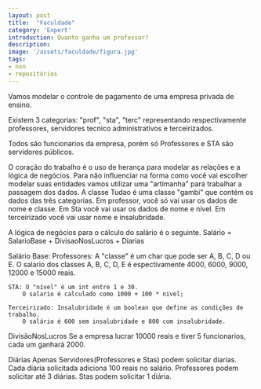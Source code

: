 ```yaml
---
layout: post
title:  "Faculdade"
category: 'Expert'
introduction: Quanto ganha um professor?
description: 
image: '/assets/faculdade/figura.jpg'
tags:
- nxn
- repositórios
---
```

 Vamos modelar o controle de pagamento de uma empresa privada de ensino.

 Existem 3 categorias: "prof", "sta", "terc" representando
 respectivamente professores, servidores tecnico administrativos e
 terceirizados.

 Todos são funcionarios da empresa, porém só Professores e STA são
 servidores públicos.

 O coração do trabalho é o uso de herança para modelar as relações e
 a lógica de negócios. Para não influenciar na forma como você vai
 escolher modelar suas entidades vamos utilizar uma "artimanha" para
 trabalhar a passagem dos dados. A classe Tudao é uma classe "gambi"
 que contém os dados das três categorias. Em professor, você só
 vai usar os dados de nome e classe. Em Sta você vai usar os dados
 de nome e nível. Em terceirizado você vai usar nome e insalubridade.

 A lógica de negócios para o cálculo do salário é o seguinte.
 Salário = SalarioBase + DivisaoNosLucros + Diarias

 Salário Base:
 	Professores: A "classe" é um char que pode ser A, B, C, D ou E.
 		O salario dos classes A, B, C, D, E é espectivamente 4000, 6000,
 		9000, 12000 e 15000 reais.

 	STA: O "nível" é um int entre 1 e 30.
		O salario é calculado como 1000 + 100 * nivel;

	Terceirizado: Insalubridade é um boolean que define as condições de trabalho.
		O salário é 600 sem insalubridade e 800 com insalubridade.

 DivisãoNosLucros
 	Se a empresa lucrar 10000 reais e tiver 5 funcionarios, cada um ganhará 2000.

 Diárias
 	Apenas Servidores(Professores e Stas) podem solicitar diarias.
 	Cada diária solicitada adiciona 100 reais no salário.
 	Professores podem solicitar até 3 diárias.
 	Stas podem solicitar 1 diária.
